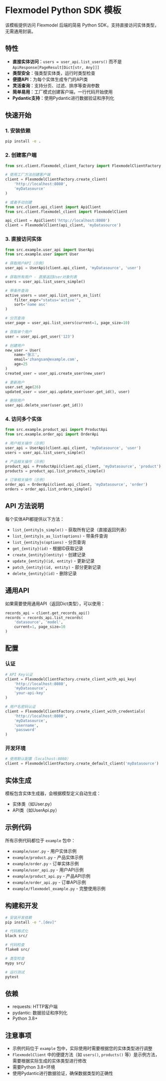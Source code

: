 # Flexmodel Python SDK 模板

该模板提供访问 Flexmodel 后端的简易 Python SDK，支持直接访问实体类型，无需通用封装。

## 特性

- **直接实体访问**：`users = user_api.list_users()` 而不是 `ApiResponse[PageResult[Dict[str, Any]]]`
- **类型安全**：强类型实体类，运行时类型检查
- **便捷API**：为每个实体生成专门的API类
- **灵活查询**：支持分页、过滤、排序等查询参数
- **简单易用**：工厂模式创建客户端，一行代码开始使用
- **Pydantic支持**：使用Pydantic进行数据验证和序列化

## 快速开始

### 1. 安装依赖

```bash
pip install -e .
```

### 2. 创建客户端

```python
from src.client.flexmodel_client_factory import FlexmodelClientFactory

# 使用工厂方法创建客户端
client = FlexmodelClientFactory.create_client(
    'http://localhost:8080', 
    'myDatasource'
)

# 或者手动创建
from src.client.api_client import ApiClient
from src.client.flexmodel_client import FlexmodelClient

api_client = ApiClient('http://localhost:8080')
client = FlexmodelClient(api_client, 'myDatasource')
```

### 3. 直接访问实体

```python
from src.example.user_api import UserApi
from src.example.user import User

# 获取用户API（示例）
user_api = UserApi(client.api_client, 'myDatasource', 'user')

# 获取所有用户 - 直接返回User对象列表
users = user_api.list_users_simple()

# 带条件查询
active_users = user_api.list_users_as_list(
    filter_expr="status='active'",
    sort='name asc'
)

# 分页查询
user_page = user_api.list_users(current=1, page_size=10)

# 获取单个用户
user = user_api.get_user('123')

# 创建用户
new_user = User(
    name='张三',
    email='zhangsan@example.com',
    age=25
)
created_user = user_api.create_user(new_user)

# 更新用户
user.set_age(26)
updated_user = user_api.update_user(user.get_id(), user)

# 删除用户
user_api.delete_user(user.get_id())
```

### 4. 访问多个实体

```python
from src.example.product_api import ProductApi
from src.example.order_api import OrderApi

# 用户相关操作（示例）
user_api = UserApi(client.api_client, 'myDatasource', 'user')
users = user_api.list_users_simple()

# 产品相关操作（示例）
product_api = ProductApi(client.api_client, 'myDatasource', 'product')
products = product_api.list_products_simple()

# 订单相关操作（示例）
order_api = OrderApi(client.api_client, 'myDatasource', 'order')
orders = order_api.list_orders_simple()
```

## API 方法说明

每个实体API都提供以下方法：

- `list_{entity}s_simple()` - 获取所有记录（直接返回列表）
- `list_{entity}s_as_list(options)` - 带条件查询
- `list_{entity}s(options)` - 分页查询
- `get_{entity}(id)` - 根据ID获取记录
- `create_{entity}(entity)` - 创建记录
- `update_{entity}(id, entity)` - 更新记录
- `patch_{entity}(id, entity)` - 部分更新记录
- `delete_{entity}(id)` - 删除记录

## 通用API

如果需要使用通用API（返回Dict类型），可以使用：

```python
records_api = client.get_records_api()
records = records_api.list_records(
    'datasource', 'model', 
    current=1, page_size=10
)
```

## 配置

### 认证

```python
# API Key认证
client = FlexmodelClientFactory.create_client_with_api_key(
    'http://localhost:8080', 
    'myDatasource', 
    'your-api-key'
)

# 用户名密码认证
client = FlexmodelClientFactory.create_client_with_credentials(
    'http://localhost:8080', 
    'myDatasource', 
    'username', 
    'password'
)
```

### 开发环境

```python
# 使用默认配置（localhost:8080）
client = FlexmodelClientFactory.create_default_client('myDatasource')
```

## 实体生成

模板包含实体生成器，会根据模型定义自动生成：
- 实体类（如User.py）
- API类（如UserApi.py）

## 示例代码

所有示例代码都位于 `example` 包中：
- `example/user.py` - 用户实体示例
- `example/product.py` - 产品实体示例  
- `example/order.py` - 订单实体示例
- `example/user_api.py` - 用户API示例
- `example/product_api.py` - 产品API示例
- `example/order_api.py` - 订单API示例
- `example/flexmodel_example.py` - 完整使用示例

## 构建和开发

```bash
# 安装开发依赖
pip install -e ".[dev]"

# 代码格式化
black src/

# 代码检查
flake8 src/

# 类型检查
mypy src/

# 运行测试
pytest
```

## 依赖

- requests: HTTP客户端
- pydantic: 数据验证和序列化
- Python 3.8+

## 注意事项

- 示例代码位于 `example` 包中，实际使用时需要根据您的实体类型进行调整
- `FlexmodelClient` 中的便捷方法（如 `users()`, `products()` 等）是示例方法，需要根据实际生成的实体类型进行修改
- 需要Python 3.8+环境
- 使用Pydantic进行数据验证，确保数据类型的正确性
